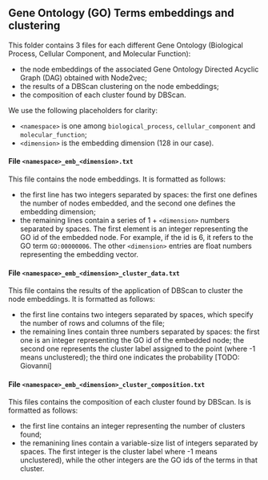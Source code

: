 ## Gene Ontology (GO) Terms embeddings and clustering
This folder contains 3 files for each different Gene Ontology (Biological Process, Cellular Component, and Molecular Function):
- the node embeddings of the associated Gene Ontology Directed Acyclic Graph (DAG) obtained with Node2vec;
- the results of a DBScan clustering on the node embeddings;
- the composition of each cluster found by DBScan.

We use the following placeholders for clarity:
- `<namespace>` is one among `biological_process`, `cellular_component` and `molecular_function`;
- `<dimension>` is the embedding dimension (128 in our case).

#### File `<namespace>_emb_<dimension>.txt`

This file contains the node embeddings. It is formatted as follows:

- the first line has two integers separated by spaces: the first one defines the number of nodes embedded, and the second one defines the embedding dimension;
- the remaining lines contain a series of 1 + `<dimension>` numbers separated by spaces. The first element is an integer representing the GO id of the embedded node. For example, if the id is 6, it refers to the GO term `GO:00000006`. The other `<dimension>` entries are float numbers representing the embedding vector.


#### File `<namespace>_emb_<dimension>_cluster_data.txt`

This file contains the results of the application of DBScan to cluster the node embeddings. It is formatted as follows:
- the first line contains two integers separated by spaces, which specify the number of rows and columns of the file;
- the remaining lines contain three numbers separated by spaces: the first one is an integer representing the GO id of the embedded node; the second one represents the cluster label assigned to the point (where -1 means unclustered); the third one indicates the probability [TODO: Giovanni]


#### File `<namespace>_emb_<dimension>_cluster_composition.txt`

This files contains the composition of each cluster found by DBScan. Is is formatted as follows:
- the first line contains an integer representing the number of clusters found;
- the remanining lines contain a variable-size list of integers separated by spaces. The first integer is the cluster label where -1 means unclustered), while the other integers are the GO ids of the terms in that cluster.
